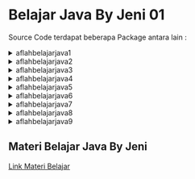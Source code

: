 # Belajar Java By Jeni 01

Source Code terdapat beberapa Package antara lain :

<details>
  <summary>aflahbelajarjava1</summary>
  
  - A_HelloWorld.java
  - B_MenampilkanVariable.java
  - C_OperatorAritmatika.java
  - D_IncrementDecrement.java
  - E_OperatorRelasi.java
  - F_OperatorLogikaAND.java
  - G_OperatorLogikaNOT.java
  - H_OperatorLogikaOR.java
  - I_OperatorLogikaXOR.java
  - J_OperatorKondisi.java
  - K_DeklarasiCetakVariable.java
  - L_CariNilaiRataRata.java
  - M_OperatorPecedence.java
  - N_MencariNilaiTerbesar.java
</details>

<details>
  <summary>aflahbelajarjava2</summary>

  - A_MendapatkanInputKeyboard.java
  - B_BelajarJOption.java
  - C_LatihanInputKeyboard.java
  - D_LatihanJOption.java
</details>

<details>
  <summary>aflahbelajarjava3</summary>

  - A_StatementIf.java
  - B_StatementIfElse.java
  - C_StatementIfElseIf.java
  - D_StatementIfElseElseIf.java
  - E_StatementSwitch.java
  - F_WhileLoop.java
  - G_DoWhileLoop.java
  - H_ForLoop.java
  - I_BreakUnlabeled.java
  - J_BreakLabeled.java
  - K_ContinueUnlabeled.java
  - L_ContinueLabeled.java
  - M_LatihanInputNilai.java
  - N_MembacaBilangan.java
  - O_CetakSeratusKali.java
  - P_HitungPerpangkatan.java
</details>

<details>
  <summary>aflahbelajarjava4</summary>

  - A_ArraySample.java
  - B_ArrayMultiDimensi.java
  - C_LatihanBukuAlamat.java
</details>

<details>
  <summary>aflahbelajarjava5</summary>

  - A_CommandLineExample.java
  - B_LatihanCommandLine.java
</details>
  
<details>
  <summary>aflahbelajarjava6</summary>

  - A_PassByValue.java
  - B_PassByReference.java
</details>

<details>
  <summary>aflahbelajarjava7</summary>

  - StudentRecord.java
  - StudentRecordExample.java
</details>

<details>
  <summary>aflahbelajarjava8</summary>

  - A_Person.java
  - B_Student.java
  - C_Employee.java
  - D_LivingThing.java
  - E_Human.java
  - F_Line.java
  - G_Relation.java
  - H_LatihanPerson.java
  - I_LatihanStudent.java
  - J_LatihanNilai.java
  - Shape.java
</details>

<details>
  <summary>aflahbelajarjava9</summary>

  - ExceptionHandling.java
  - TestException.java
</details>

## Materi Belajar Java By Jeni
[Link Materi Belajar](https://drive.google.com/drive/folders/1t3OOkWo3L3880Qk41nhQgmCGPsw2pQIh?usp=sharing)
